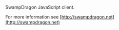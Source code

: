 SwampDragon JavaScript client.

For more information see [http://swampdragon.net](http://swampdragon.net)
